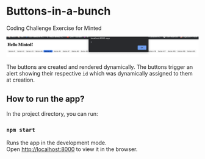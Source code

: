 # Buttons-in-a-bunch
Coding Challenge Exercise for Minted

![alt text](https://github.com/inikhilkedia/Buttons-in-a-bunch/blob/master/Screenshot.png "Buttons in a Bunch Screenshot")

The buttons are created and rendered dynamically. The buttons trigger an alert showing their respective `id` which was dynamically assigned to them at creation.

## How to run the app?

In the project directory, you can run:

### `npm start`

Runs the app in the development mode.<br>
Open [http://localhost:8000](http://localhost:8000) to view it in the browser.
